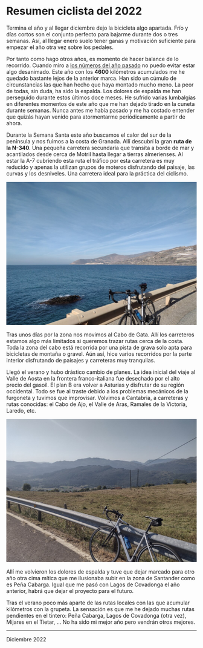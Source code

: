 
# Resumen ciclista del 2022

Termina el año y al llegar diciembre dejo la bicicleta algo apartada. Frío y
días cortos son el conjunto perfecto para bajarme durante dos o tres
semanas. Así, al llegar enero suelo tener ganas y motivación suficiente para
empezar el año otra vez sobre los pedales. 

Por tanto como hago otros años, es momento de hacer balance de lo
recorrido. Cuando miro a [los números del año
pasado](./resumen-ciclista-2021.md.html) no puedo evitar estar algo
desanimado. Este año con los **4600** kilómetros acumulados me he quedado
bastante lejos de la anterior marca. Han sido un cúmulo de circunstancias las que
han hecho que haya montado mucho meno. La peor de todas, sin duda, ha sido la
espalda. Los dolores de espalda me han perseguido durante estos últimos doce
meses. He sufrido varias lumbalgias en diferentes momentos de este año que me
han dejado tirado en la cuneta durante semanas. Nunca antes me había pasado y me
ha costado entender que quizás hayan venido para atormentarme periódicamente a
partir de ahora.

Durante la Semana Santa este año buscamos el calor del sur de la península y nos
fuimos a la costa de Granada. Allí descubrí la gran **ruta de la N-340**. Una
pequeña carretera secundaria que transita a borde de mar y acantilados desde
cerca de Motril hasta llegar a tierras almerienses. Al estar la A-7 cubriendo
esta ruta el tráfico por esta carretera es muy reducido y apenas la utilizan
grupos de moteros disfrutando del paisaje, las curvas y los desniveles. Una
carretera ideal para la práctica del ciclismo.

![](../img/bici-granada_s.jpg)

Tras unos días por la zona nos movimos al Cabo de Gata. Allí los carreteros
estamos algo más limitados si queremos trazar rutas cerca de la costa. Toda la
zona del cabo está recorrida por una pista de grava solo apta para bicicletas de
montaña o gravel. Aún así, hice varios recorridos por la parte interior
disfrutando de paisajes y carreteras muy tranquilas.

Llegó el verano y hubo drástico cambio de planes. La idea inicial del viaje al
Valle de Aosta en la frontera franco-italiana fue desechado por el alto precio
del gasoil. El plan B era volver a Asturias y disfrutar de su región
occidental. Todo se fue al traste debido a los problemas mecánicos de la
furgoneta y tuvimos que improvisar. Volvimos a Cantabria, a carreteras y rutas
conocidas: el Cabo de Ajo, el Valle de Aras, Ramales de la Victoria, Laredo,
etc.

![](../img/bici-cantabria_s.jpg)

Allí me volvieron los dolores de espalda y tuve que dejar marcado para otro año
otra cima mítica que me ilusionaba subir en la zona de Santander como es Peña
Cabarga. Igual que me pasó con Lagos de Covadonga el año anterior, habrá que
dejar el proyecto para el futuro.


Tras el verano poco más aparte de las rutas locales con las que acumular
kilómetros con la grupeta. La sensación es que me he dejado muchas rutas
pendientes en el tintero: Peña Cabarga, Lagos de Covadonga (otra vez), Mijares
en el Tietar, ... No ha sido mi mejor año pero vendrán otros mejores. 


---

Diciembre 2022
